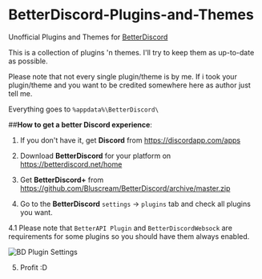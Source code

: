 # BetterDiscord-Plugins-and-Themes
Unofficial Plugins and Themes for [BetterDiscord](https://github.com/Jiiks/BetterDiscordApp)

This is a collection of plugins 'n themes. I'll try to keep them as up-to-date as possible.

Please note that not every single plugin/theme is by me. If i took your plugin/theme and you want to be credited somewhere here as author just tell me.

Everything goes to ``` %appdata%\BetterDiscord\ ```

##__How to get a better Discord experience__:

1. If you don't have it, get **Discord** from https://discordapp.com/apps

2. Download **BetterDiscord** for your platform on https://betterdiscord.net/home

3. Get **BetterDiscord+** from https://github.com/Bluscream/BetterDiscord/archive/master.zip

4. Go to the **BetterDiscord** `settings` -> `plugins` tab and check all plugins you want.

4.1 Please note that `BetterAPI Plugin` and `BetterDiscordWebsock` are requirements for some plugins so you should have them always enabled.

![BD Plugin Settings](http://i.imgur.com/gRDVIQo.png)

5. Profit :D
